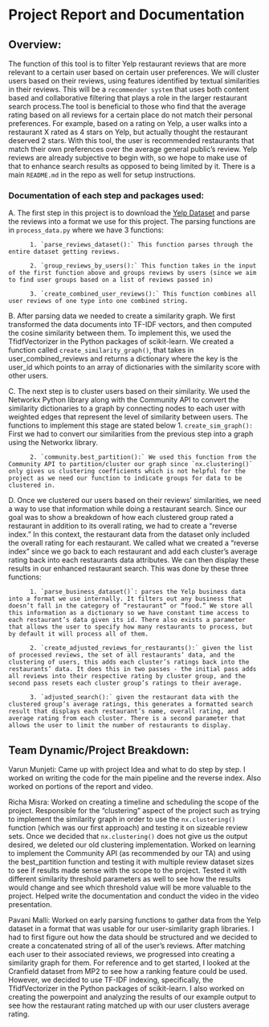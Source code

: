 # Project Report and Documentation
## Overview:
The function of this tool is to filter Yelp restaurant reviews that are more relevant to a certain user based on certain user preferences. We will cluster users based on their reviews, using features identified by textual similarities in their reviews. This will be a `recommender system` that uses both content based and collaborative filtering that plays a role in the larger restaurant search process.The tool is beneficial to those who find that the average rating based on all reviews for a certain place do not match their personal preferences. For example, based on a rating on Yelp, a user walks into a restaurant X rated as 4 stars on Yelp, but actually thought the restaurant deserved 2 stars. With this tool, the user is recommended restaurants that match their own preferences over the average general public’s review. Yelp reviews are already subjective to begin with, so we hope to make use of that to enhance search results as opposed to being limited by it. There is a main `README.md` in the repo as well for setup instructions.
### Documentation of each step and packages used:
  A. The first step in this project is to download the [Yelp Dataset](https://www.yelp.com/dataset) and parse the reviews into a format we use for this project. The parsing functions are in `process_data.py` where we have 3 functions:

          1. `parse_reviews_dataset():` This function parses through the entire dataset getting reviews.

          2. `group_reviews_by_users():` This function takes in the input of the first function above and groups reviews by users (since we aim to find user groups based on a list of reviews passed in)

          3. `create_combined_user_reviews():` This function combines all user reviews of one type into one combined string.

  B. After parsing data we needed to create a similarity graph. We first transformed the data documents into TF-IDF vectors, and then computed the cosine similarity between them. To implement this, we used the TfidfVectorizer in the Python packages of scikit-learn. We created a function called `create_similarity_graph()`, that takes in user_combined_reviews and returns a dictionary where the key is the user_id which points to an array of dictionaries with the similarity score with other users.

  C. The next step is to cluster users based on their similarity. We used the Networkx Python library along with the Community API  to convert the similarity dictionaries to a graph by connecting nodes to each user with weighted edges that represent the level of similarity between users. The functions to implement this stage are stated below
          1. `create_sim_graph():` First we had to convert our similarities from the previous step into a graph using the Networkx library.

          2. `community.best_partition():` We used this function from the Community API to partition/cluster our graph since `nx.clustering()` only gives us clustering coefficients which is not helpful for the project as we need our function to indicate groups for data to be clustered in.

   D. Once we clustered our users based on their reviews’ similarities, we need a way to use that information while doing a restaurant search. Since our goal was to show a breakdown of how each clustered group rated a restaurant in addition to its overall rating, we had to create a “reverse index.” In this context, the restaurant data from the dataset only included the overall rating for each restaurant. We called what we created a “reverse index” since we go back to each restaurant and add each cluster’s average rating back into each restaurants data attributes. We can then display these results in our enhanced restaurant search. This was done by these three functions:

          1. `parse_business_dataset()`: parses the Yelp business data into a format we use internally. It filters out any business that doesn’t fall in the category of “restaurant” or “food.” We store all this information as a dictionary so we have constant time access to each restaurant’s data given its id. There also exists a parameter that allows the user to specify how many restaurants to process, but by default it will process all of them.

          2. `create_adjusted_reviews_for_restaurants():` given the list of processed reviews, the set of all restaurants’ data, and the clustering of users, this adds each cluster’s ratings back into the restaurants’ data. It does this in two passes - the initial pass adds all reviews into their respective rating by cluster group, and the second pass resets each cluster group’s ratings to their average.
          
          3. `adjusted_search():` given the restaurant data with the clustered group’s average ratings, this generates a formatted search result that displays each restaurant’s name, overall rating, and average rating from each cluster. There is a second parameter that allows the user to limit the number of restaurants to display.

## Team Dynamic/Project Breakdown:
Varun Munjeti: Came up with project Idea and what to do step by step. I worked on writing the code for the main pipeline and the reverse index. Also worked on portions of the report and video.

Richa Misra: Worked on creating a timeline and scheduling the scope of the project. Responsible for the “clustering” aspect of the project such as trying to implement the similarity graph in order to use the `nx.clustering()` function (which was our first approach) and testing it on sizeable review sets. Once we decided that `nx.clustering()` does not give us the output desired, we deleted our old clustering implementation. Worked on learning to implement the Community API (as recommended by our TA) and using the best_partition function and testing it with multiple review dataset sizes to see if results made sense with the scope to the project. Tested it with different similarity threshold parameters as well to see how the results would change and see which threshold value will be more valuable to the project. Helped write the documentation and conduct the video in the video presentation.

Pavani Malli: Worked on early parsing functions to gather data from the Yelp dataset in a format that was usable for our user-similarity graph libraries. I had to first figure out how the data should be structured and we decided to create a concatenated string of all of the user’s reviews. After matching each user to their associated reviews, we progressed into creating a similarity graph for them. For reference and to get started, I looked at the Cranfield dataset from MP2 to see how a ranking feature could be used. However, we decided to use TF-IDF indexing, specifically,  the TfidfVectorizer in the Python packages of scikit-learn. I also worked on creating the powerpoint and analyzing the results of our example output to see how the restaurant rating matched up with our user clusters average rating.
